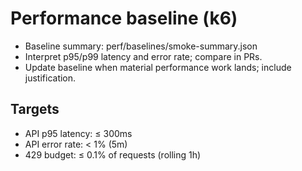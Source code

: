 # Performance baseline (k6)

- Baseline summary: perf/baselines/smoke-summary.json
- Interpret p95/p99 latency and error rate; compare in PRs.
- Update baseline when material performance work lands; include justification.

## Targets
- API p95 latency: ≤ 300ms
- API error rate: < 1% (5m)
- 429 budget: ≤ 0.1% of requests (rolling 1h)
